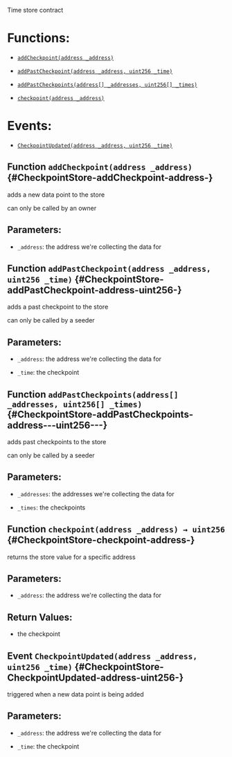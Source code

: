 Time store contract

# Functions:

- [`addCheckpoint(address _address)`](#CheckpointStore-addCheckpoint-address-)

- [`addPastCheckpoint(address _address, uint256 _time)`](#CheckpointStore-addPastCheckpoint-address-uint256-)

- [`addPastCheckpoints(address[] _addresses, uint256[] _times)`](#CheckpointStore-addPastCheckpoints-address---uint256---)

- [`checkpoint(address _address)`](#CheckpointStore-checkpoint-address-)

# Events:

- [`CheckpointUpdated(address _address, uint256 _time)`](#CheckpointStore-CheckpointUpdated-address-uint256-)

## Function `addCheckpoint(address _address)` {#CheckpointStore-addCheckpoint-address-}

adds a new data point to the store

can only be called by an owner

## Parameters:

- `_address`: the address we're collecting the data for

## Function `addPastCheckpoint(address _address, uint256 _time)` {#CheckpointStore-addPastCheckpoint-address-uint256-}

adds a past checkpoint to the store

can only be called by a seeder

## Parameters:

- `_address`: the address we're collecting the data for

- `_time`: the checkpoint

## Function `addPastCheckpoints(address[] _addresses, uint256[] _times)` {#CheckpointStore-addPastCheckpoints-address---uint256---}

adds past checkpoints to the store

can only be called by a seeder

## Parameters:

- `_addresses`: the addresses we're collecting the data for

- `_times`: the checkpoints

## Function `checkpoint(address _address) → uint256` {#CheckpointStore-checkpoint-address-}

returns the store value for a specific address

## Parameters:

- `_address`: the address we're collecting the data for

## Return Values:

- the checkpoint

## Event `CheckpointUpdated(address _address, uint256 _time)` {#CheckpointStore-CheckpointUpdated-address-uint256-}

triggered when a new data point is being added

## Parameters:

- `_address`: the address we're collecting the data for

- `_time`: the checkpoint
